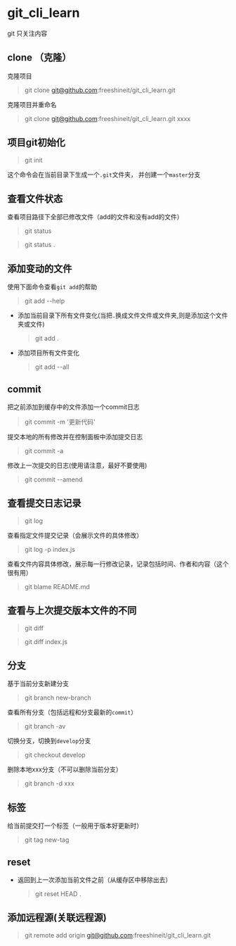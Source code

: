 # git_cli_learn

git 只关注内容

## clone （克隆）

克隆项目

>   git clone git@github.com:freeshineit/git_cli_learn.git

克隆项目并重命名

>   git clone git@github.com:freeshineit/git_cli_learn.git  xxxx

## 项目git初始化 

>   git init

这个命令会在当前目录下生成一个`.git`文件夹， 并创建一个`master`分支

## 查看文件状态

查看项目路径下全部已修改文件（add的文件和没有add的文件）

> git status

> git status .

## 添加变动的文件

使用下面命令查看`git add`的帮助

> git add --help

+   添加当前目录下所有文件变化(当把`.`换成文件文件或文件夹,则是添加这个文件夹或文件)
    >   git add .

+   添加项目所有文件变化
    > git add --all

## commit

把之前添加到缓存中的文件添加一个commit日志

>   git commit -m '更新代码'

提交本地的所有修改并在控制面板中添加提交日志

>   git commit -a

修改上一次提交的日志(使用请注意，最好不要使用)

>   git commit --amend


## 查看提交日志记录

>   git log

查看指定文件提交记录（会展示文件的具体修改）
>   git log -p index.js

查看文件内容具体修改，展示每一行修改记录，记录包括时间、作者和内容（这个很有用）
>   git blame README.md

## 查看与上次提交版本文件的不同

>   git diff

>   git diff index.js

## 分支

基于当前分支新建分支
>   git branch new-branch

查看所有分支（包括远程和分支最新的`commit`）
>   git branch -av

切换分支，切换到`develop`分支
>   git checkout develop

删除本地xxx分支（不可以删除当前分支）
>   git branch -d xxx

## 标签

给当前提交打一个标签（一般用于版本好更新时）
>   git tag new-tag


## reset

+   返回到上一次添加当前文件之前（从缓存区中移除出去）
    >   git reset HEAD .


## 添加远程源(关联远程源)

>   git remote add origin git@github.com:freeshineit/git_cli_learn.git



    
